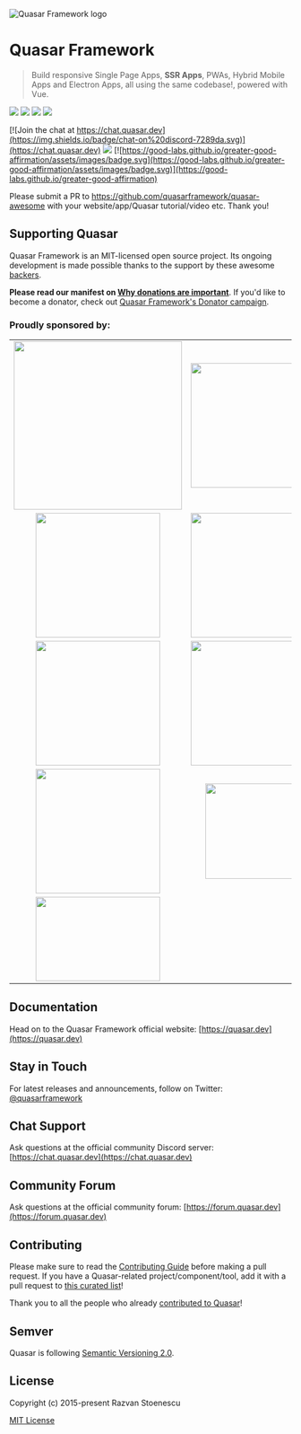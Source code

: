 ![Quasar Framework logo](https://cdn.quasar.dev/logo/svg/quasar-logo-full-inline.svg)

# Quasar Framework

> Build responsive Single Page Apps, **SSR Apps**, PWAs, Hybrid Mobile Apps and Electron Apps, all using the same codebase!, powered with Vue.

<img src="https://img.shields.io/npm/v/quasar.svg?label=quasar"> <img src="https://img.shields.io/npm/v/%40quasar/app.svg?label=@quasar/app"> <img src="https://img.shields.io/npm/v/%40quasar/cli.svg?label=@quasar/cli"> <img src="https://img.shields.io/npm/v/%40quasar/extras.svg?label=@quasar/extras">

[![Join the chat at https://chat.quasar.dev](https://img.shields.io/badge/chat-on%20discord-7289da.svg)](https://chat.quasar.dev)
<a href="https://forum.quasar.dev" target="_blank"><img src="https://img.shields.io/badge/community-forum-brightgreen.svg"></a>
[![https://good-labs.github.io/greater-good-affirmation/assets/images/badge.svg](https://good-labs.github.io/greater-good-affirmation/assets/images/badge.svg)](https://good-labs.github.io/greater-good-affirmation)

Please submit a PR to https://github.com/quasarframework/quasar-awesome with your website/app/Quasar tutorial/video etc. Thank you!

## Supporting Quasar
Quasar Framework is an MIT-licensed open source project. Its ongoing development is made possible thanks to the support by these awesome [backers](https://github.com/rstoenescu/quasar-framework/blob/dev/backers.md).

**Please read our manifest on [Why donations are important](https://quasar.dev/why-donate)**. If you'd like to become a donator, check out [Quasar Framework's Donator campaign](https://donate.quasar.dev).

### Proudly sponsored by:

<table>
  <tbody>
    <tr>
      <td align="center" valign="middle">
        <a href="https://truelogic.com" target="_blank">
          <img width="300px" src="https://cdn.quasar.dev/sponsors/truelogic.png">
        </a>
      </td>
      <td align="center" valign="middle">
        <a href="http://campuscloudservices.com" target="_blank">
          <img width="222px" src="https://cdn.quasar.dev/sponsors/campus-cloud-services.png">
        </a>
      </td>
    </tr>
    <tr></tr>
    <tr>
      <td align="center" valign="middle">
        <a href="https://www.jugglestreet.com" target="_blank">
          <img width="222px" src="https://cdn.quasar.dev/sponsors/juggle-street.png">
        </a>
      </td>
      <td align="center" valign="middle">
        <a href="http://comcomservices.com" target="_blank">
          <img width="222px" src="https://cdn.quasar.dev/sponsors/com-com-services.png">
        </a>
      </td>
    </tr>
    <tr></tr>
    <tr>
      <td align="center" valign="middle">
        <a href="http://www.kalisio.com" target="_blank">
          <img width="222px" src="https://cdn.quasar.dev/sponsors/kalisio.png">
        </a>
      </td>
      <td align="center" valign="middle">
        <a href="http://platformpurple.com" target="_blank">
          <img width="222px" src="https://cdn.quasar.dev/sponsors/platform-purple.png">
        </a>
      </td>
    </tr>
    <tr></tr>
    <tr>
      <td align="center" valign="middle">
        <a href="http://www.bgasoft.com" target="_blank">
          <img width="222px" src="https://cdn.quasar.dev/sponsors/bgasoft.png">
        </a>
      </td>
      <td align="center" valign="middle">
        <a href="https://www.letsbutterfly.com/" target="_blank">
          <img width="170px" src="https://cdn.quasar.dev/sponsors/letsbutterfly.png">
        </a>
      </td>
    </tr>
    <tr></tr>
    <tr>
      <td align="center" valign="middle">
        <a href="https://www.projectfinance.io/" target="_blank">
          <img width="222px" height="150px" src="https://cdn.quasar.dev/sponsors/project-finance.png">
        </a>
      </td>
    </tr>
  </tbody>
</table>

## Documentation

Head on to the Quasar Framework official website: [https://quasar.dev](https://quasar.dev)

## Stay in Touch

For latest releases and announcements, follow on Twitter: [@quasarframework](https://twitter.com/quasarframework)

## Chat Support

Ask questions at the official community Discord server: [https://chat.quasar.dev](https://chat.quasar.dev)

## Community Forum

Ask questions at the official community forum: [https://forum.quasar.dev](https://forum.quasar.dev)

## Contributing

Please make sure to read the [Contributing Guide](./.github/CONTRIBUTING.md) before making a pull request. If you have a Quasar-related project/component/tool, add it with a pull request to [this curated list](https://github.com/quasarframework/quasar-awesome)!

Thank you to all the people who already <a href="https://github.com/quasarframework/quasar/graphs/contributors">contributed to Quasar</a>!

## Semver
Quasar is following [Semantic Versioning 2.0](https://semver.org/).

## License

Copyright (c) 2015-present Razvan Stoenescu

[MIT License](http://en.wikipedia.org/wiki/MIT_License)
